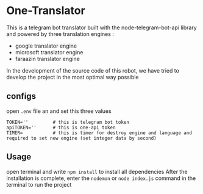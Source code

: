 # One-Translator
This is a telegram bot translator built with the node-telegram-bot-api library and powered by three translation engines :
* google translator engine
* microsoft translator engine
* faraazin translator engine

In the development of the source code of this robot, we have tried to develop the project in the most optimal way possible

## configs
open `.env` file an and set this three values 

    TOKEN=''         # this is telegram bot token 
    apiTOKEN=''      # this is one-api token
    TIMER=           # this is timer for destroy engine and language and required to set new engine (set integer data by second)
## Usage
open terminal and write `npm install` to install all dependencies After the installation is complete, enter the `nodemon` or `node index.js` command in the terminal to run the project
